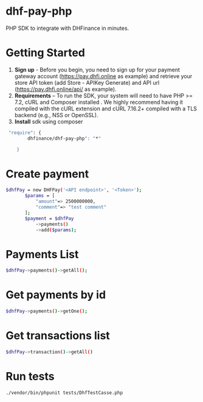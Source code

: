 # dhf-pay-php
PHP SDK to integrate with DHFinance in minutes.
# Getting Started
1. **Sign up** - Before you begin, you need to sign up for your payment gateway account (https://pay.dhfi.online as example) and retrieve your store API token (add Store - APIKey Generate) and API url (https://pay.dhfi.online/api/ as example). 
2. **Requirements** – To run the SDK, your system will need to have PHP >= 7.2, cURL and Composer installed . We highly recommend having it compiled with the cURL extension and cURL 7.16.2+ compiled with a TLS backend (e.g., NSS or OpenSSL).
3. **Install** sdk using composer

```sh
 "require": {
        dhfinance/dhf-pay-php": "*"

    }
```
# Create payment
 ```sh
 $dhfPay = new DHFPay('<API endpoint>', '<Token>');
        $params = [
            "amount"=> 2500000000,
            "comment"=> "test comment"
        ];
        $payment = $dhfPay
            ->payments()
            ->add($params);
```
 
# Payments List
```sh
$dhfPay->payments()->getAll();
```


# Get payments by id
```sh
$dhfPay->payments()->getOne();
```
# Get transactions list
```sh
$dhfPay->transaction()->getAll()
```
# Run tests
```sh
./vendor/bin/phpunit tests/DhfTestCasse.php 
```





